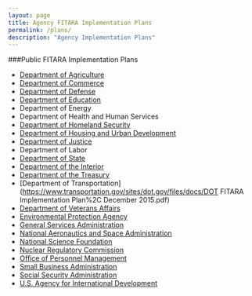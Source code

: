 ```yaml
---
layout: page
title: Agency FITARA Implementation Plans
permalink: /plans/
description: "Agency Implementation Plans"
---
```


###Public FITARA Implementation Plans

* [Department of Agriculture](http://www.usda.gov/documents/federal-info-tech-acquisition-reform-act.pdf)	 	 	 	 	 	 	 
* [Department of Commerce](https://www.commerce.gov/sites/commerce.gov/files/fitara_doc_baseline_self_assessment_and_plan.docx)	 	 	 	
* [Department of Defense](http://www.doncio.navy.mil/Download.aspx?AttachID=7300)	 	 	 	 	 	 	 
* [Department of Education](http://www2.ed.gov/about/reports/annual/ocio/fitara-implementation-plan.doc)	 	 	 	 	 	 
* Department of Energy	 	 	 	 	 	 	 
* Department of Health and Human Services	 	 	 	 	 	 	 
* [Department of Homeland Security](https://www.dhs.gov/sites/default/files/publications/digital-strategy/DHS-Common-Baseline-Self-Assessment-and-Plan-v1.0-FINAL-public.pdf)	 	 	 	 	 	 	 
* [Department of Housing and Urban Development](http://portal.hud.gov/hudportal/documents/huddoc?id=fitara-aa-plan-01-15-2016.pdf)	  
* [Department of Justice](https://www.justice.gov/open/file/823436/download)	 	 	 	 	 	 	 
* Department of Labor	 	 	 	 	 	 	 
* [Department of State](http://www.state.gov/documents/organization/254994.pdf)	 	 	 	 	 	 	 
* [Department of the Interior](https://www.doi.gov/sites/doi.gov/files/uploads/Interior_FITARA_Implementation_Plan_Approved.pdf)	 	 	
* [Department of the Treasury](https://www.treasury.gov/resource-center/data-chart-center/digitalstrategy/Documents/TREASURY_FITARA_COMMON_BASELINE_IMPLEMENTATION_PLAN_MARCH2016.pdf)	 	 	 	 	 	 	 
* [Department of Transportation](https://www.transportation.gov/sites/dot.gov/files/docs/DOT FITARA Implementation Plan%2C December 2015.pdf)	 	 	 	 	 	 	 
* [Department of Veterans Affairs](http://va.gov/digitalstrategy/docs/Attachment-5-FITARA-Common-Baseline-Implementation-Plan-and-SA_V4.docx)	 	 	 	 	 	 	 
* [Environmental Protection Agency](https://www.epa.gov/sites/production/files/2016-01/documents/epa_fitara_implementation_plan.pdf)	
* [General Services Administration](https://inventory.data.gov/dataset/64c56cec-4b8f-44c7-ba69-090517f9f32e/resource/87e53999-aff1-4560-8bf0-42d9dc8e4a69/download/2015gsafitaraimplementationandcioassignmentplan.pdf)	 	 	 	 	 	 	 
* [National Aeronautics and Space Administration](https://data.nasa.gov/docs/datasets/NASA_FITARA_Implementation_Plan-NOV_2015.docx)
* [National Science Foundation](http://www.nsf.gov/digitalstrategy/FITARAimplementationplan.pdf)	 	 	 	 	 	 	 
* [Nuclear Regulatory Commission](http://pbadupws.nrc.gov/docs/ML1530/ML15300A141.pdf)	 	 	 	 	 	 	 
* [Office of Personnel Management](https://www.opm.gov/about-us/open-government/digital-government-strategy/fitara/opm-fitara-common-baseline-implementation-plan.pdf)	 	 	 	 	 	 	
* [Small Business Administration](https://www.sba.gov/sites/default/files/sba-fitara-implementation-plan.pdf)	 	 	 	 	 	 	 
* [Social Security Administration](https://www.ssa.gov/digitalstrategy/SSA%20FITARA%20Common%20Baseline%20Implementation%20Plan.pdf)	
* [U.S. Agency for International Development](https://www.usaid.gov/sites/default/files/documents/1868/FITARAImplementationPlan.pdf)
